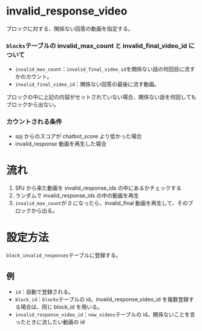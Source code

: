 # invalid_response_video

ブロックに対する、関係ない回答の動画を指定する。

### `blocks`テーブルの invalid_max_count と invalid_final_video_id について

- `invalid_max_count`：`invalid_final_video_id`を関係ない話の何回目に流すかのカウント。
- `invalid_final_video_id`：関係ない回答の最後に流す動画。

ブロックの中に上記の内容がセットされていない場合、関係ない話を何回してもブロックから出ない。

### カウントされる条件

- spj からのスコアが chatbot_score より低かった場合
- invalid_response 動画を再生した場合

# 流れ

1. SPJ から来た動画を invalid_response_ids の中にあるかチェックする
2. ランダムで invalid_response_ids の中の動画を再生
3. `invalid_max_count`が 0 になったら、invalid_final 動画を再生して、そのブロックから出る。

# 設定方法

`block_invalid_responses`テーブルに登録する。

## 例

- `id`：自動で登録される。
- `block_id`：`blocks`テーブルの id。invalid_response_video_id を複数登録する場合は、同じ block_id を用いる。
- `invalid_response_video_id`：`new_videos`テーブルの id。関係ないことを言ったときに流したい動画の id
